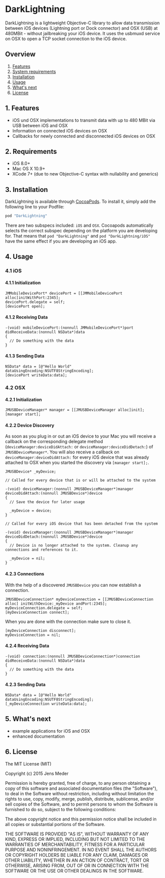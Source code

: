# DarkLightning

DarkLightning is a lightweight Objective-C library to allow data transmission between iOS devices (Lightning port or Dock connector) and OSX (USB) at 480MBit - without jailbreaking your iOS device. It uses the usbmuxd service on OSX to open a TCP socket connection to the iOS device. 

## Overview

1. [Features](README.md#1-features)
2. [System requirements](README.md#2-requirements)
3. [Installation](README.md#3-installation)
4. [Usage](README.md#4-usage)
5. [What's next](README.md#5-whats-next)
6. [License](README.md#6-license)

## 1. Features

* iOS und OSX implementations to transmit data with up to 480 MBit via USB between iOS and OSX
* Information on connected iOS devices on OSX
* Callbacks for newly connected and disconnected iOS devices on OSX

## 2. Requirements

* iOS 8.0+
* Mac OS X 10.9+
* XCode 7+ (due to new Objective-C syntax with nullability and generics)

## 3. Installation

DarkLightning is available through [CocoaPods](http://cocoapods.org). To install
it, simply add the following line to your Podfile:

```ruby
pod "DarkLightning"
```
There are two subspecs included: `iOS` and `OSX`. Cocoapods automatically selects the correct subspec depending on the platform you are developing for. That means that `pod "DarkLightning"` and `pod "DarkLightning/iOS"` have the same effect if you are developing an iOS app.

## 4. Usage

### 4.1 iOS

#### 4.1.1 Initialization

```objc
JMMobileDevicePort* devicePort = [[JMMobileDevicePort alloc]initWithPort:2345];
devicePort.delegate = self;
[devicePort open];

```
#### 4.1.2 Receiving Data

```objc
-(void) mobileDevicePort:(nonnull JMMobileDevicePort*)port didReceiveData:(nonnull NSData*)data
{
  // Do something with the data
}
```

#### 4.1.3 Sending Data

```objc
NSData* data = [@"Hello World" dataUsingEncoding:NSUTF8StringEncoding];
[devicePort writeData:data];
```

### 4.2 OSX

#### 4.2.1 Initialization

```objc
JMUSBDeviceManager* manager = [[JMUSBDeviceManager alloc]init];
[manager start];
```

#### 4.2.2 Device Discovery

As soon as you plug in or out an iOS device to your Mac you will receive a callback on the corresponding delegate method (`deviceManager:deviceDidAttach:` or `deviceManager:deviceDidDetach:`) of `JMUSBDeviceManager*`. You will also receive a callback on `deviceManager:deviceDidAttach:` for every iOS device that was already attached to OSX when you started the discovery via `[manager start];`.

```objc
JMUSBDevice* _myDevice;
```

```objc
// Called for every device that is or will be attached to the system

-(void) deviceManager:(nonnull JMUSBDeviceManager*)manager deviceDidAttach:(nonnull JMUSBDevice*)device
{
  // Save the device for later usage
  
  _myDevice = device;
}

// Called for every iOS device that has been detached from the system

-(void) deviceManager:(nonnull JMUSBDeviceManager*)manager deviceDidDetach:(nonnull JMUSBDevice*)device
{
  // Device is no longer attached to the system. Cleanup any connections and references to it.
  
  _myDevice = nil;
}
```
#### 4.2.3 Connections

With the help of a discovered `JMUSBDevice` you can now establish a connection.

```objc
JMUSBDeviceConnection* myDeviceConnection = [[JMUSBDeviceConnection alloc] initWithDevice:_myDevice andPort:2345];
myDeviceConnection.delegate = self;
[myDeviceConnection connect];
```
When you are done with the connection make sure to close it.

```objc
[myDeviceConnection disconnect];
myDeviceConnection = nil;
```

#### 4.2.4 Receiving Data

```objc
-(void) connection:(nonnull JMUSBDeviceConnection*)connection didReceiveData:(nonnull NSData*)data
{
  // Do something with the data
}
```

#### 4.2.3 Sending Data

```objc
NSData* data = [@"Hello World" dataUsingEncoding:NSUTF8StringEncoding];
[_myDeviceConnection writeData:data];
```
## 5. What's next

* example applications for iOS and OSX
* enhanced documentation

## 6. License

The MIT License (MIT)

Copyright (c) 2015 Jens Meder

Permission is hereby granted, free of charge, to any person obtaining a copy
of this software and associated documentation files (the "Software"), to deal
in the Software without restriction, including without limitation the rights
to use, copy, modify, merge, publish, distribute, sublicense, and/or sell
copies of the Software, and to permit persons to whom the Software is
furnished to do so, subject to the following conditions:

The above copyright notice and this permission notice shall be included in all
copies or substantial portions of the Software.

THE SOFTWARE IS PROVIDED "AS IS", WITHOUT WARRANTY OF ANY KIND, EXPRESS OR
IMPLIED, INCLUDING BUT NOT LIMITED TO THE WARRANTIES OF MERCHANTABILITY,
FITNESS FOR A PARTICULAR PURPOSE AND NONINFRINGEMENT. IN NO EVENT SHALL THE
AUTHORS OR COPYRIGHT HOLDERS BE LIABLE FOR ANY CLAIM, DAMAGES OR OTHER
LIABILITY, WHETHER IN AN ACTION OF CONTRACT, TORT OR OTHERWISE, ARISING FROM,
OUT OF OR IN CONNECTION WITH THE SOFTWARE OR THE USE OR OTHER DEALINGS IN THE
SOFTWARE.
